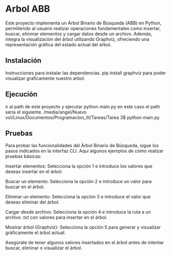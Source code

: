 # Arbol ABB

Este proyecto implementa un Árbol Binario de Búsqueda (ABB) en Python, permitiendo al usuario realizar operaciones fundamentales como insertar, buscar, eliminar elementos y cargar datos desde un archivo. Además, integra la visualización del árbol utilizando Graphviz, ofreciendo una representación gráfica del estado actual del árbol.

## Instalación

Instrucciones para instalar las dependencias.
pip install graphviz para poder visualizar graficamente nuestro arbol.


## Ejecución

ir al path de este proyecto y ejecutar python main.py
en este caso el path seria el siguiente.
/media/angel/Nuevo vol/Linux/Documentos/Programacion_III/Tareas/Tarea 3$ python main.py



## Pruebas

Para probar las funcionalidades del Árbol Binario de Búsqueda, sigue los pasos indicados en la interfaz CLI. Aquí algunos ejemplos de cómo realizar pruebas básicas:

Insertar elementos: Selecciona la opción 1 e introduce los valores que deseas insertar en el árbol.

Buscar un elemento: Selecciona la opción 2 e introduce un valor para buscar en el árbol.

Eliminar un elemento: Selecciona la opción 3 e introduce el valor que deseas eliminar del árbol.

Cargar desde archivo: Selecciona la opción 4 e introduce la ruta a un archivo .txt con valores para insertar en el árbol.

Mostrar árbol (Graphviz): Selecciona la opción 5 para generar y visualizar gráficamente el árbol actual.

Asegúrate de tener algunos valores insertados en el árbol antes de intentar buscar, eliminar o visualizar el árbol.

